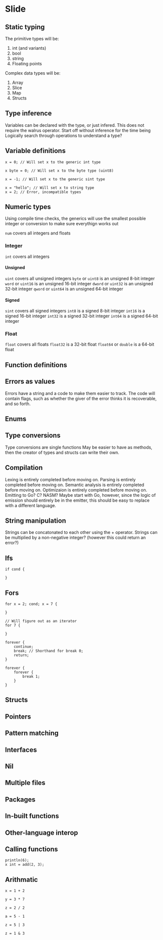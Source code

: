 # Slide
## Static typing
The primitive types will be:
1. int (and variants)
2. bool
3. string
4. Floating points

Complex data types will be:
1. Array
2. Slice
3. Map
4. Structs

## Type inference
Variables can be declared with the type, or just infered.
This does not require the walrus operator.
Start off without inference for the time being
Logically search through operations to understand a type?

## Variable definitions
```
x = 0; // Will set x to the generic int type

x byte = 0; // Will set x to the byte type (uint8)

x = -1; // Will set x to the generic sint type

x = "hello"; // Will set x to string type
x = 2; // Error, incompatible types

```

## Numeric types
Using compile time checks, the generics will use the smallest possible integer
or conversion to make sure everythign works out

`num` covers all integers and floats

### Integer
`int` covers all integers

#### Unsigned
`uint` covers all unsigned integers
`byte` or `uint8` is an unsigned 8-bit integer
`word` or `uint16` is an unsigned 16-bit integer
`dword` or `uint32` is an unsigned 32-bit integer
`qword` or `uint64` is an unsigned 64-bit integer

#### Signed
`sint` covers all signed integers
`int8` is a signed 8-bit integer
`int16` is a signed 16-bit integer
`int32` is a signed 32-bit integer
`int64` is a signed 64-bit integer

### Float
`float` covers all floats
`float32` is a 32-bit float
`float64` or `double` is a 64-bit float

## Function definitions

## Errors as values
Errors have a string and a code to make them easier to track.
The code will contain flags, such as whether the giver of the error thinks it
is recoverable, and so forth.

## Enums

## Type conversions
Type conversions are single functions
May be easier to have as methods, then the creator of types and structs can
write their own.

## Compilation
Lexing is entirely completed before moving on.
Parsing is entirely completed before moving on.
Semantic analysis is entirely completed before moving on.
Optimizaion is entirely completed before moving on.
Emitting to Go? C? NASM?
Maybe start with Go, however, since the logic of emission should entirely be in
the emitter, this should be easy to replace with a different language.

## String manipulation
Strings can be concatonated to each other using the + operator.
Strings can be multiplied by a non-negative integer? (however this could return an error?)

## Ifs
```
if cond {

}
```

## Fors
```
for x = 2; cond; x = 7 {

}

// Will figure out as an iterator
for 7 {

}

forever {
    continue;
    break; // Shorthand for break 0;
    return;
}

forever {
    forever {
        break 1;
    }
}
```

## Structs

## Pointers

## Pattern matching

## Interfaces

## Nil

## Multiple files

## Packages

## In-built functions

## Other-language interop

## Calling functions
```
println(6);
x int = add(2, 3);
```

## Arithmatic
```
x = 1 + 2

y = 3 * 7

z = 2 / 2

a = 5 - 1

z = 5 | 3

z = 1 & 3
```
